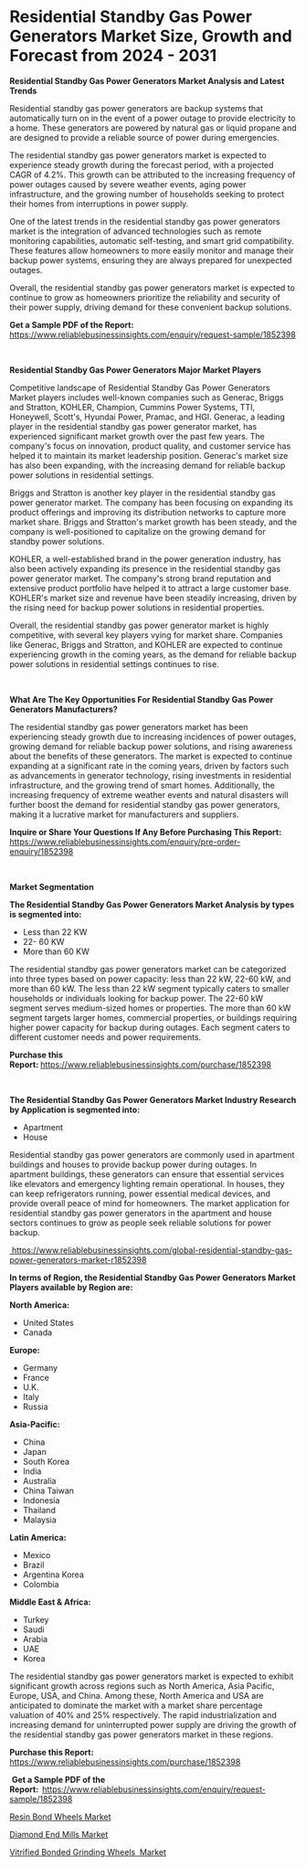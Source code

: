 <p><h1>Residential Standby Gas Power Generators Market Size, Growth and Forecast from 2024 - 2031</h1></p><p><strong>Residential Standby Gas Power Generators Market Analysis and Latest Trends</strong></p>
<p><p>Residential standby gas power generators are backup systems that automatically turn on in the event of a power outage to provide electricity to a home. These generators are powered by natural gas or liquid propane and are designed to provide a reliable source of power during emergencies.</p><p>The residential standby gas power generators market is expected to experience steady growth during the forecast period, with a projected CAGR of 4.2%. This growth can be attributed to the increasing frequency of power outages caused by severe weather events, aging power infrastructure, and the growing number of households seeking to protect their homes from interruptions in power supply.</p><p>One of the latest trends in the residential standby gas power generators market is the integration of advanced technologies such as remote monitoring capabilities, automatic self-testing, and smart grid compatibility. These features allow homeowners to more easily monitor and manage their backup power systems, ensuring they are always prepared for unexpected outages.</p><p>Overall, the residential standby gas power generators market is expected to continue to grow as homeowners prioritize the reliability and security of their power supply, driving demand for these convenient backup solutions.</p></p>
<p><strong>Get a Sample PDF of the Report:&nbsp;</strong> <a href="https://www.reliablebusinessinsights.com/enquiry/request-sample/1852398">https://www.reliablebusinessinsights.com/enquiry/request-sample/1852398</a></p>
<p>&nbsp;</p>
<p><strong>Residential Standby Gas Power Generators Major Market Players</strong></p>
<p><p>Competitive landscape of Residential Standby Gas Power Generators Market players includes well-known companies such as Generac, Briggs and Stratton, KOHLER, Champion, Cummins Power Systems, TTI, Honeywell, Scott's, Hyundai Power, Pramac, and HGI. Generac, a leading player in the residential standby gas power generator market, has experienced significant market growth over the past few years. The company's focus on innovation, product quality, and customer service has helped it to maintain its market leadership position. Generac's market size has also been expanding, with the increasing demand for reliable backup power solutions in residential settings.</p><p>Briggs and Stratton is another key player in the residential standby gas power generator market. The company has been focusing on expanding its product offerings and improving its distribution networks to capture more market share. Briggs and Stratton's market growth has been steady, and the company is well-positioned to capitalize on the growing demand for standby power solutions.</p><p>KOHLER, a well-established brand in the power generation industry, has also been actively expanding its presence in the residential standby gas power generator market. The company's strong brand reputation and extensive product portfolio have helped it to attract a large customer base. KOHLER's market size and revenue have been steadily increasing, driven by the rising need for backup power solutions in residential properties.</p><p>Overall, the residential standby gas power generator market is highly competitive, with several key players vying for market share. Companies like Generac, Briggs and Stratton, and KOHLER are expected to continue experiencing growth in the coming years, as the demand for reliable backup power solutions in residential settings continues to rise.</p></p>
<p>&nbsp;</p>
<p><strong>What Are The Key Opportunities For Residential Standby Gas Power Generators Manufacturers?</strong></p>
<p><p>The residential standby gas power generators market has been experiencing steady growth due to increasing incidences of power outages, growing demand for reliable backup power solutions, and rising awareness about the benefits of these generators. The market is expected to continue expanding at a significant rate in the coming years, driven by factors such as advancements in generator technology, rising investments in residential infrastructure, and the growing trend of smart homes. Additionally, the increasing frequency of extreme weather events and natural disasters will further boost the demand for residential standby gas power generators, making it a lucrative market for manufacturers and suppliers.</p></p>
<p><strong>Inquire or Share Your Questions If Any Before Purchasing This Report:</strong> <a href="https://www.reliablebusinessinsights.com/enquiry/pre-order-enquiry/1852398">https://www.reliablebusinessinsights.com/enquiry/pre-order-enquiry/1852398</a></p>
<p>&nbsp;</p>
<p><strong>Market Segmentation</strong></p>
<p><strong>The Residential Standby Gas Power Generators Market Analysis by types is segmented into:</strong></p>
<p><ul><li>Less than 22 KW</li><li>22- 60 KW</li><li>More than 60 KW</li></ul></p>
<p><p>The residential standby gas power generators market can be categorized into three types based on power capacity: less than 22 kW, 22-60 kW, and more than 60 kW. The less than 22 kW segment typically caters to smaller households or individuals looking for backup power. The 22-60 kW segment serves medium-sized homes or properties. The more than 60 kW segment targets larger homes, commercial properties, or buildings requiring higher power capacity for backup during outages. Each segment caters to different customer needs and power requirements.</p></p>
<p><strong>Purchase this Report:&nbsp;</strong><a href="https://www.reliablebusinessinsights.com/purchase/1852398">https://www.reliablebusinessinsights.com/purchase/1852398</a></p>
<p>&nbsp;</p>
<p><strong>The Residential Standby Gas Power Generators Market Industry Research by Application is segmented into:</strong></p>
<p><ul><li>Apartment</li><li>House</li></ul></p>
<p><p>Residential standby gas power generators are commonly used in apartment buildings and houses to provide backup power during outages. In apartment buildings, these generators can ensure that essential services like elevators and emergency lighting remain operational. In houses, they can keep refrigerators running, power essential medical devices, and provide overall peace of mind for homeowners. The market application for residential standby gas power generators in the apartment and house sectors continues to grow as people seek reliable solutions for power backup.</p></p>
<p><a href="https://www.reliablebusinessinsights.com/global-residential-standby-gas-power-generators-market-r1852398">&nbsp;https://www.reliablebusinessinsights.com/global-residential-standby-gas-power-generators-market-r1852398</a></p>
<p><strong>In terms of Region, the Residential Standby Gas Power Generators Market Players available by Region are:</strong></p>
<p>
    <p> <strong> North America: </strong>
        <ul>
            <li>United States</li>
            <li>Canada</li>
        </ul>
        </p> 
    <p> <strong> Europe: </strong>
        <ul>
            <li>Germany</li>
            <li>France</li>
            <li>U.K.</li>
            <li>Italy</li>
            <li>Russia</li>
        </ul>
        </p> 
    <p> <strong> Asia-Pacific: </strong>
        <ul>
            <li>China</li>
            <li>Japan</li>
            <li>South Korea</li>
            <li>India</li>
            <li>Australia</li>
            <li>China Taiwan</li>
            <li>Indonesia</li>
            <li>Thailand</li>
            <li>Malaysia</li>
        </ul>
        </p> 
    <p> <strong> Latin America: </strong>
        <ul>
            <li>Mexico</li>
            <li>Brazil</li>
            <li>Argentina Korea</li>
            <li>Colombia</li>
        </ul>
        </p> 
    <p> <strong> Middle East & Africa: </strong>
        <ul>
            <li>Turkey</li>
            <li>Saudi</li>
            <li>Arabia</li>
            <li>UAE</li>
            <li>Korea</li>
        </ul>
    </p>
    </p>
<p><p>The residential standby gas power generators market is expected to exhibit significant growth across regions such as North America, Asia Pacific, Europe, USA, and China. Among these, North America and USA are anticipated to dominate the market with a market share percentage valuation of 40% and 25% respectively. The rapid industrialization and increasing demand for uninterrupted power supply are driving the growth of the residential standby gas power generators market in these regions.</p></p>
<p><strong>Purchase this Report: </strong><a href="https://www.reliablebusinessinsights.com/purchase/1852398">https://www.reliablebusinessinsights.com/purchase/1852398</a></p>
<p>&nbsp;<strong>Get a Sample PDF of the Report:&nbsp;&nbsp;</strong><a href="https://www.reliablebusinessinsights.com/enquiry/request-sample/1852398">https://www.reliablebusinessinsights.com/enquiry/request-sample/1852398</a></p>
<p><strong></strong></p>
<p><p><a href="https://github.com/jaidynmorantestelletmjzya/Market-Research-Report-List-3/blob/main/resin-bond-wheels-market.md">Resin Bond Wheels Market</a></p><p><a href="https://github.com/ruddyyedelwadw/Market-Research-Report-List-3/blob/main/diamond-end-mills-market.md">Diamond End Mills Market</a></p><p><a href="https://github.com/juniordelafrance/Market-Research-Report-List-4/blob/main/vitrified-bonded-grinding-wheels-market.md">Vitrified Bonded Grinding Wheels  Market</a></p></p>